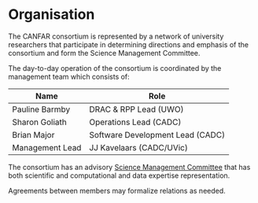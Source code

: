 # Organisation

The CANFAR consortium is represented by a network of university researchers that participate in determining directions and emphasis of the consortium and form the Science Management Committee.

The day-to-day operation of the consortium is coordinated by the management team which consists of:

| Name | Role |
|------|---------------------|
| Pauline Barmby | DRAC & RPP Lead (UWO) |
| Sharon Goliath | Operations Lead (CADC) |
| Brian Major | Software Development Lead (CADC) |
| Management Lead| JJ Kavelaars (CADC/UVic) |

The consortium has an advisory [Science Management Committee](governance.md#science-management-committee) that has both scientific and computational and data expertise representation.

Agreements between members may formalize relations as needed.